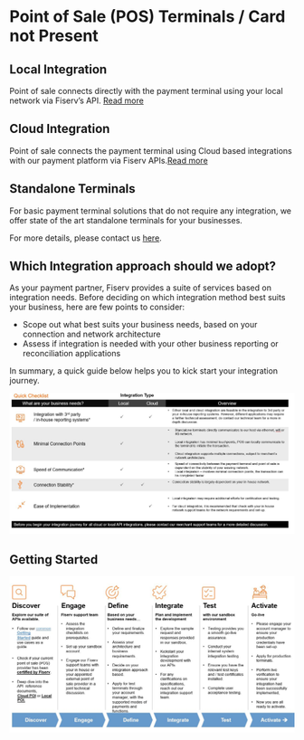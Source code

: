 # Point of Sale (POS) Terminals / Card not Present

## Local Integration

Point of sale connects directly with the payment terminal using your local network via Fiserv’s API. [Read more](./?path=docs/LocalPOI.md)

## Cloud Integration

Point of sale connects the payment terminal using Cloud based integrations with our payment platform via Fiserv APIs.[Read more](./path=docs/CloudPOI.md)

## Standalone Terminals
For basic payment terminal solutions that do not require any integration, we offer state of the art standalone terminals for your businesses.

For more details, please contact us [here](./??path=docs/introduction/contact-us.md).

## Which Integration approach should we adopt?

As your payment partner, Fiserv provides a suite of services based on integration needs. Before deciding on which integration method best suits your business, here are few points to consider:
 - Scope out what best suits your business needs, based on your connection and network architecture
 - Assess if integration is needed with your other business reporting or reconciliation applications

In summary, a quick guide below helps you to kick start your integration journey.<BR /> 

![pos logo](https://raw.githubusercontent.com/Fiserv/acceptance-solutions-apac/develop/assets/images/pos.jpg "pos logo")


## Getting Started

![pos2 logo](https://raw.githubusercontent.com/Fiserv/acceptance-solutions-apac/develop/assets/images/pos2.jpg "pos2 logo")

